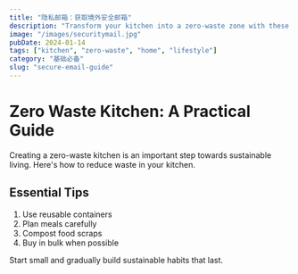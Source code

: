 ```yaml
---
title: "隐私邮箱：获取境外安全邮箱"
description: "Transform your kitchen into a zero-waste zone with these practical tips."
image: "/images/securitymail.jpg"
pubDate: 2024-01-14
tags: ["kitchen", "zero-waste", "home", "lifestyle"]
category: "基础必备"
slug: "secure-email-guide"
---
```


# Zero Waste Kitchen: A Practical Guide

Creating a zero-waste kitchen is an important step towards sustainable living. Here's how to reduce waste in your kitchen.

## Essential Tips

1. Use reusable containers
2. Plan meals carefully
3. Compost food scraps
4. Buy in bulk when possible

Start small and gradually build sustainable habits that last.